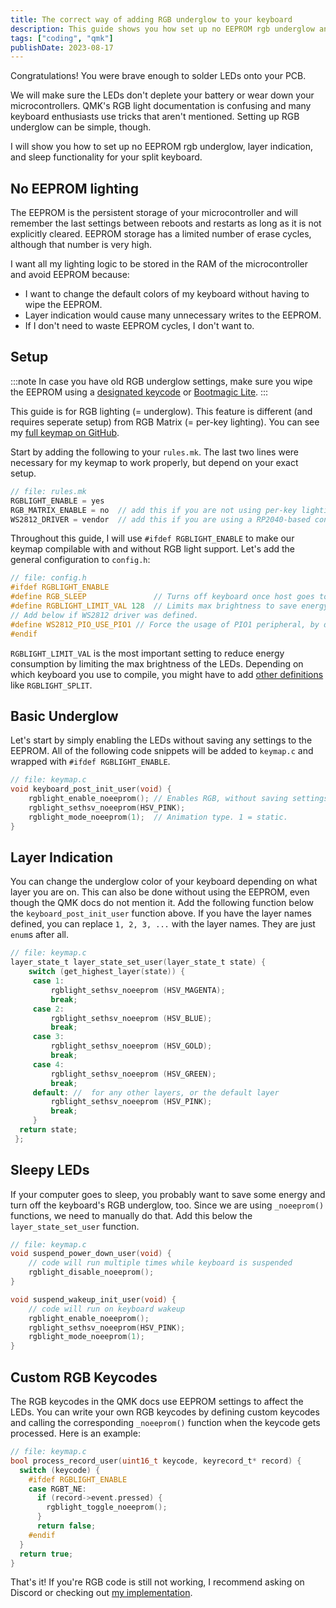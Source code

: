 ```yaml
---
title: The correct way of adding RGB underglow to your keyboard
description: This guide shows you how set up no EEPROM rgb underglow and layer indication for your split keyboard.
tags: ["coding", "qmk"]
publishDate: 2023-08-17
---
```


Congratulations! You were brave enough to solder LEDs onto your PCB.

We will make sure the LEDs don't deplete your battery or wear down your microcontrollers. QMK's RGB light documentation is confusing and many keyboard enthusiasts use tricks that aren't mentioned. Setting up RGB underglow can be simple, though.

I will show you how to set up no EEPROM rgb underglow, layer indication, and sleep functionality for your split keyboard.

## No EEPROM lighting

The EEPROM is the persistent storage of your microcontroller and will remember the last settings between reboots and restarts as long as it is not explicitly cleared. EEPROM storage has a limited number of erase cycles, although that number is very high.

I want all my lighting logic to be stored in the RAM of the microcontroller and avoid EEPROM because:

- I want to change the default colors of my keyboard without having to wipe the EEPROM.
- Layer indication would cause many unnecessary writes to the EEPROM.
- If I don't need to waste EEPROM cycles, I don't want to.

## Setup

:::note
In case you have old RGB underglow settings, make sure you wipe the EEPROM using a [designated keycode](https://docs.qmk.fm/#/keycodes?id=quantum-keycodes) or [Bootmagic Lite](https://docs.qmk.fm/#/feature_bootmagic?id=bootmagic-lite).
:::

This guide is for RGB lighting (= underglow). This feature is different (and requires seperate setup) from RGB Matrix (= per-key lighting). You can see my [full keymap on GitHub](https://github.com/ratoru/qmk_keymap).

Start by adding the following to your `rules.mk`. The last two lines were necessary for my keymap to work properly, but depend on your exact setup.

```c
// file: rules.mk
RGBLIGHT_ENABLE = yes
RGB_MATRIX_ENABLE = no  // add this if you are not using per-key lighting.
WS2812_DRIVER = vendor  // add this if you are using a RP2040-based controller.
```

Throughout this guide, I will use `#ifdef RGBLIGHT_ENABLE` to make our keymap compilable with and without RGB light support. Let's add the general configuration to `config.h`:

```c
// file: config.h
#ifdef RGBLIGHT_ENABLE
#define RGB_SLEEP               // Turns off keyboard once host goes to sleep.
#define RGBLIGHT_LIMIT_VAL 128  // Limits max brightness to save energy.
// Add below if WS2812 driver was defined.
#define WS2812_PIO_USE_PIO1 // Force the usage of PIO1 peripheral, by default the WS2812 implementation uses the PIO0 peripheral
#endif
```

`RGBLIGHT_LIMIT_VAL` is the most important setting to reduce energy consumption by limiting the max brightness of the LEDs. Depending on which keyboard you use to compile, you might have to add [other definitions](https://docs.qmk.fm/#/feature_rgblight?id=configuration) like `RGBLIGHT_SPLIT`.

## Basic Underglow

Let's start by simply enabling the LEDs without saving any settings to the EEPROM. All of the following code snippets will be added to `keymap.c` and wrapped with `#ifdef RGBLIGHT_ENABLE`.

```c
// file: keymap.c
void keyboard_post_init_user(void) {
    rgblight_enable_noeeprom(); // Enables RGB, without saving settings.
    rgblight_sethsv_noeeprom(HSV_PINK);
    rgblight_mode_noeeprom(1);  // Animation type. 1 = static.
}
```

## Layer Indication

You can change the underglow color of your keyboard depending on what layer you are on. This can also be done without using the EEPROM, even though the QMK docs do not mention it. Add the following function below the `keyboard_post_init_user` function above. If you have the layer names defined, you can replace `1, 2, 3, ...` with the layer names. They are just `enum`s after all.

```c
// file: keymap.c
layer_state_t layer_state_set_user(layer_state_t state) {
    switch (get_highest_layer(state)) {
     case 1:
         rgblight_sethsv_noeeprom (HSV_MAGENTA);
         break;
     case 2:
         rgblight_sethsv_noeeprom (HSV_BLUE);
         break;
     case 3:
         rgblight_sethsv_noeeprom (HSV_GOLD);
         break;
     case 4:
         rgblight_sethsv_noeeprom (HSV_GREEN);
         break;
     default: //  for any other layers, or the default layer
         rgblight_sethsv_noeeprom (HSV_PINK);
         break;
     }
  return state;
 };
```

## Sleepy LEDs

If your computer goes to sleep, you probably want to save some energy and turn off the keyboard's RGB underglow, too. Since we are using `_noeeprom()` functions, we need to manually do that. Add this below the `layer_state_set_user` function.

```c
// file: keymap.c
void suspend_power_down_user(void) {
    // code will run multiple times while keyboard is suspended
    rgblight_disable_noeeprom();
}

void suspend_wakeup_init_user(void) {
    // code will run on keyboard wakeup
    rgblight_enable_noeeprom();
    rgblight_sethsv_noeeprom(HSV_PINK);
    rgblight_mode_noeeprom(1);
}
```

## Custom RGB Keycodes

The RGB keycodes in the QMK docs use EEPROM settings to affect the LEDs. You can write your own RGB keycodes by defining custom keycodes and calling the corresponding `_noeeprom()` function when the keycode gets processed. Here is an example:

```c
// file: keymap.c
bool process_record_user(uint16_t keycode, keyrecord_t* record) {
  switch (keycode) {
    #ifdef RGBLIGHT_ENABLE
    case RGBT_NE:
      if (record->event.pressed) {
        rgblight_toggle_noeeprom();
      }
      return false;
    #endif
  }
  return true;
}
```

That's it! If you're RGB code is still not working, I recommend asking on Discord or checking out [my implementation](https://github.com/ratoru/qmk_keymap).
